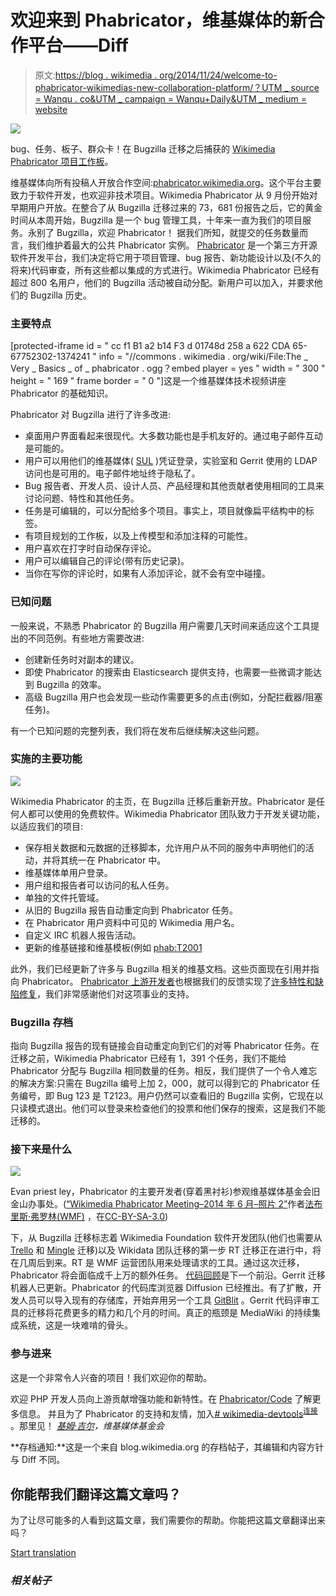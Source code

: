 # 欢迎来到 Phabricator，维基媒体的新合作平台——Diff

> 原文:[https://blog . wikimedia . org/2014/11/24/welcome-to-phabricator-wikimedias-new-collaboration-platform/？UTM _ source = Wanqu . co&UTM _ campaign = Wanqu+Daily&UTM _ medium = website](https://blog.wikimedia.org/2014/11/24/welcome-to-phabricator-wikimedias-new-collaboration-platform/?utm_source=wanqu.co&utm_campaign=Wanqu+Daily&utm_medium=website)

[![](../Images/9e3a8a798e39c74ac220c6bc5f01d573.png)](https://commons.wikimedia.org/wiki/File:Phabricator_workboard.png)

bug、任务、板子、群众卡！在 Bugzilla 迁移之后捕获的 [Wikimedia Phabricator 项目工作板](https://phabricator.wikimedia.org/project/board/5/ "phab:project/board/5/")。



维基媒体向所有投稿人开放合作空间:[phabricator.wikimedia.org](https://phabricator.wikimedia.org/)。这个平台主要致力于软件开发，也欢迎非技术项目。Wikimedia Phabricator 从 9 月份开始对早期用户开放。在整合了从 Bugzilla 迁移过来的 73，681 份报告之后，它的黄金时间从本周开始，Bugzilla 是一个 bug 管理工具，十年来一直为我们的项目服务。永别了 Bugzilla，欢迎 Phabricator！
据我们所知，就提交的任务数量而言，我们维护着最大的公共 Phabricator 实例。 [Phabricator](https://en.wikipedia.org/wiki/Phabricator "w:Phabricator") 是一个第三方开源软件开发平台，我们决定将它用于项目管理、bug 报告、新功能设计以及(不久的将来)代码审查，所有这些都以集成的方式进行。Wikimedia Phabricator 已经有超过 800 名用户，他们的 Bugzilla 活动被自动分配。新用户可以加入，并要求他们的 Bugzilla 历史。

### 主要特点

[protected-iframe id = " cc f1 B1 a2 b14 F3 d 01748d 258 a 622 CDA 65-67752302-1374241 " info = "//commons . wikimedia . org/wiki/File:The _ Very _ Basics _ of _ phabricator . ogg？embed player = yes " width = " 300 " height = " 169 " frame border = " 0 "]这是一个维基媒体技术视频讲座 Phabricator 的基础知识。

Phabricator 对 Bugzilla 进行了许多改进:

*   桌面用户界面看起来很现代。大多数功能也是手机友好的。通过电子邮件互动是可能的。
*   用户可以用他们的维基媒体( [SUL](https://meta.wikimedia.org/wiki/Help:Unified_login "Help:Unified login") )凭证登录，实验室和 Gerrit 使用的 LDAP 访问也是可用的。电子邮件地址终于隐私了。
*   Bug 报告者、开发人员、设计人员、产品经理和其他贡献者使用相同的工具来讨论问题、特性和其他任务。
*   任务是可编辑的，可以分配给多个项目。事实上，项目就像扁平结构中的标签。
*   有项目规划的工作板，以及上传模型和添加注释的可能性。
*   用户喜欢在打字时自动保存评论。
*   用户可以编辑自己的评论(带有历史记录)。
*   当你在写你的评论时，如果有人添加评论，就不会有空中碰撞。

### 已知问题

一般来说，不熟悉 Phabricator 的 Bugzilla 用户需要几天时间来适应这个工具提出的不同范例。有些地方需要改进:

*   创建新任务时对副本的建议。
*   即使 Phabricator 的搜索由 Elasticsearch 提供支持，也需要一些微调才能达到 Bugzilla 的效率。
*   高级 Bugzilla 用户也会发现一些动作需要更多的点击(例如，分配拦截器/阻塞任务)。

有一个已知问题的完整列表，我们将在发布后继续解决这些问题。

### 实施的主要功能

[![](../Images/38c1fd545a7cd5a60c5c74cff8837c74.png)](https://commons.wikimedia.org/wiki/File:Wikimedia_Phabricator_homepage.png)

Wikimedia Phabricator 的主页，在 Bugzilla 迁移后重新开放。Phabricator 是任何人都可以使用的免费软件。Wikimedia Phabricator 团队致力于开发关键功能，以适应我们的项目:



*   保存相关数据和元数据的迁移脚本，允许用户从不同的服务中声明他们的活动，并将其统一在 Phabricator 中。
*   维基媒体单用户登录。
*   用户组和报告者可以访问的私人任务。
*   单独的文件托管域。
*   从旧的 Bugzilla 报告自动重定向到 Phabricator 任务。
*   在 Phabricator 用户资料中可见的 Wikimedia 用户名。
*   自定义 IRC 机器人报告活动。
*   更新的维基链接和维基模板(例如 [phab:T2001](https://phabricator.wikimedia.org/T2001 "phab:T2001")

此外，我们已经更新了许多与 Bugzilla 相关的维基文档。这些页面现在引用并指向 Phabricator。
[Phabricator 上游开发者](http://phacility.com/about/)也根据我们的反馈实现了[许多特性和缺陷修复](https://secure.phabricator.com/maniphest/query/kG0UNvbPCPOt/#R)，我们非常感谢他们对这项事业的支持。

### Bugzilla 存档

指向 Bugzilla 报告的现有链接会自动重定向到它们的对等 Phabricator 任务。在迁移之前，Wikimedia Phabricator 已经有 1，391 个任务，我们不能给 Phabricator 分配与 Bugzilla 相同数量的任务。相反，我们提供了一个令人难忘的解决方案:只需在 Bugzilla 编号上加 2，000，就可以得到它的 Phabricator 任务编号，即 Bug 123 是 T2123。用户仍然可以查看旧的 Bugzilla 实例，它现在以只读模式退出。他们可以登录来检查他们的投票和他们保存的搜索，这是我们不能迁移的。

### 接下来是什么

[![](../Images/178de34a1a16da16645f3ef28b176cf4.png)](https://diff.wikimedia.org/wp-content/uploads/2014/11/1280px-wikimedia_phabricator_meeting_-_june_2014_-_photo_2.jpg)

Evan priest ley，Phabricator 的主要开发者(穿着黑衬衫)参观维基媒体基金会旧金山办事处。([“Wikimedia Phabricator Meeting–2014 年 6 月–照片 2”](https://commons.wikimedia.org/wiki/File:Wikimedia_Phabricator_Meeting_-_June_2014_-_Photo_2.jpg)作者[法布里斯·弗罗林(WMF)](https://commons.wikimedia.org/wiki/User:Fabrice_Florin_(WMF)) ，在[CC-BY-SA-3.0](http://creativecommons.org/licenses/by-sa/3.0/legalcode))



下，从 Bugzilla 迁移标志着 Wikimedia Foundation 软件开发团队(他们也需要从 [Trello](https://en.wikipedia.org/wiki/Trello "w:Trello") 和 [Mingle](https://en.wikipedia.org/wiki/Mingle "w:Mingle") 迁移)以及 Wikidata 团队迁移的第一步
RT 迁移正在进行中，将在几周后到来。RT 是 WMF 运营团队用来处理请求的工具。通过这次迁移，Phabricator 将会面临成千上万的额外任务。
[代码回顾](https://phabricator.wikimedia.org/tag/code-review/)是下一个前沿。Gerrit 迁移机器人已更新。Phabricator 的代码库浏览器 Diffusion 已经推出。有了扩散，开发人员可以导入现有的存储库，开始弃用另一个工具 [GitBlit](http://git.wikimedia.org/) 。Gerrit 代码评审工具的迁移将花费更多的精力和几个月的时间。真正的瓶颈是 MediaWiki 的持续集成系统，这是一块难啃的骨头。

### 参与进来

这是一个非常令人兴奋的项目！我们欢迎你的帮助。

欢迎 PHP 开发人员向上游贡献增强功能和新特性。在 [Phabricator/Code](https://www.mediawiki.org/wiki/Phabricator/Code "mw:Phabricator/Code") 了解更多信息。
并且为了 Phabricator 的支持和友情，加入[# wikimedia-devtools](irc://irc.freenode.net/wikimedia-devtools "irc:wikimedia-devtools")<sup>[连接](http://webchat.freenode.net/?channels=#wikimedia-devtools)</sup> 。那里见！
*[基姆·吉尔](https://meta.wikimedia.org/wiki/User:Qgil-WMF "User:Qgil-WMF")，维基媒体基金会*

**存档通知:**这是一个来自 blog.wikimedia.org 的存档帖子，其编辑和内容方针与 Diff 不同。

## 你能帮我们翻译这篇文章吗？

为了让尽可能多的人看到这篇文章，我们需要你的帮助。你能把这篇文章翻译出来吗？

[Start translation](https://diff.wikimedia.org/wp-login.php?redirect_to=%2F2014%2F11%2F24%2Fwelcome-to-phabricator-wikimedias-new-collaboration-platform%2F%3Futm_source%3Dwanqu.co%26utm_campaign%3DWanqu%2BDaily%26utm_medium%3Dwebsite%23translate-post)

### *相关帖子*